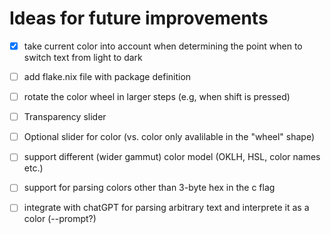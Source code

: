 
# Ideas for future improvements

- [x] take current color into account when determining the point when to switch text from light to dark
- [ ] add flake.nix file with package definition
- [ ] rotate the color wheel in larger steps (e.g, when shift is pressed)
- [ ] Transparency slider
- [ ] Optional slider for color (vs. color only avalilable in the "wheel" shape)
- [ ] support different (wider gammut) color model (OKLH, HSL, color names etc.)
- [ ] support for parsing colors other than 3-byte hex in the c flag
- [ ] integrate with chatGPT for parsing arbitrary text and interprete it as a color (--prompt?)


